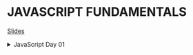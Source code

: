 # JAVASCRIPT FUNDAMENTALS

<a href="https://kostasx.github.io/EventLoop/Education/TechTalentSchool/javascript/introduction.html#/tts-intro" target="_blank">Slides</a>

<details>

<summary>JavaScript Day 01</summary>

### CODE

- Hello World
    - [hello.html](./code/hello.html)
    - [hello.js](./code/hello.js)
- [Strings](./code/strings.html)
- [Numbers](./code/numbers.html)
- [typeof Operator](./code/typeof.html)

</details>
